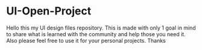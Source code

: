 # UI-Open-Project
Hello this my UI design files repository. This is made with only 1 goal in mind to share what is learned with the community and help those you need it. Also please feel free to use it for your personal projects. Thanks
